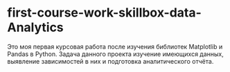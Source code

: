 # first-course-work-skillbox-data-Analytics
Это моя первая курсовая работа после изучения библиотек Matplotlib и Pandas в Python. Задача данного проекта изучение имеющихся данных, выявление зависимостей в них и подготовка аналитического отчёта.
